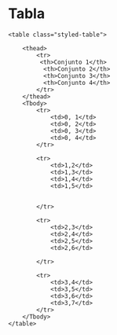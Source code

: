 # Tabla

<!DOCTYPE html
<html lang="en">
<head>
    <meta charset="UTF-8">
    <meta name="viewport" content="width=device-width, initial-scale=1.0">
    <title>tabla</title>
    <link rel="stylesheet" href="style.css">
</head>
<body>
    
    <table class="styled-table">

        <thead>
            <tr>
             <th>Conjunto 1</th> 
              <th>Conjunto 2</th>
              <th>Conjunto 3</th>
              <th>Conjunto 4</th>
            </tr>
        </thead>
        <Tbody>
            <tr>
                <td>0, 1</td>
                <td>0, 2</td>
                <td>0, 3</td>
                <td>0, 4</td>
            </tr>
            
            <tr>
                <td>1,2</td>
                <td>1,3</td>
                <td>1,4</td>
                <td>1,5</td>
            
              
            </tr>

            <tr>
                <td>2,3</td>
                <td>2,4</td>
                <td>2,5</td>
                <td>2,6</td>

            </tr>

            <tr>
                <td>3,4</td>
                <td>3,5</td>
                <td>3,6</td>
                <td>3,7</td>
            </tr>
        </Tbody>
    </table>

</body>
</html>

